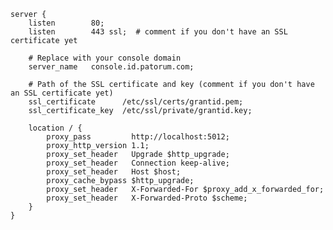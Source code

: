 ﻿```nginx
server {
    listen        80;
    listen        443 ssl;  # comment if you don't have an SSL certificate yet

	# Replace with your console domain
    server_name   console.id.patorum.com;

	# Path of the SSL certificate and key (comment if you don't have an SSL certificate yet)
    ssl_certificate      /etc/ssl/certs/grantid.pem;
    ssl_certificate_key  /etc/ssl/private/grantid.key;

    location / {
        proxy_pass         http://localhost:5012;
        proxy_http_version 1.1;
        proxy_set_header   Upgrade $http_upgrade;
        proxy_set_header   Connection keep-alive;
        proxy_set_header   Host $host;
        proxy_cache_bypass $http_upgrade;
        proxy_set_header   X-Forwarded-For $proxy_add_x_forwarded_for;
        proxy_set_header   X-Forwarded-Proto $scheme;
    }
}
```
